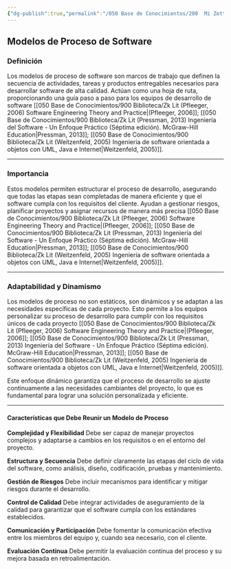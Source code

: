 ```yaml
---
{"dg-publish":true,"permalink":"/050 Base de Conocimientos/200  Mi Zettelkasten/100 Docencia/IS1/2025/Clase 04 Modelos de Proceso de Software/Zk Modelos de Proceso de Software/","tags":["digitalGarden","modeloDeProceso"]}
---
```


## Modelos de Proceso de Software

### Definición
Los modelos de proceso de software son marcos de trabajo que definen la secuencia de actividades, tareas y productos entregables necesarios para desarrollar software de alta calidad. Actúan como una hoja de ruta, proporcionando una guía paso a paso para los equipos de desarrollo de software [[050 Base de Conocimientos/900 Biblioteca/Zk Lit (Pfleeger, 2006) Software Engineering Theory and Practice\|(Pfleeger, 2006]]; [[050 Base de Conocimientos/900 Biblioteca/Zk Lit (Pressman, 2013) Ingeniería del Software - Un Enfoque Práctico (Séptima edición). McGraw-Hill Education\|Pressman, 2013]]; [[050 Base de Conocimientos/900 Biblioteca/Zk Lit (Weitzenfeld, 2005) Ingenieria de software orientada a objetos con UML, Java e Internet\|Weitzenfeld, 2005)]]. 

----
### Importancia
Estos modelos permiten estructurar el proceso de desarrollo, asegurando que todas las etapas sean completadas de manera eficiente y que el software cumpla con los requisitos del cliente. Ayudan a gestionar riesgos, planificar proyectos y asignar recursos de manera más precisa [[050 Base de Conocimientos/900 Biblioteca/Zk Lit (Pfleeger, 2006) Software Engineering Theory and Practice\|(Pfleeger, 2006]]; [[050 Base de Conocimientos/900 Biblioteca/Zk Lit (Pressman, 2013) Ingeniería del Software - Un Enfoque Práctico (Séptima edición). McGraw-Hill Education\|Pressman, 2013]]; [[050 Base de Conocimientos/900 Biblioteca/Zk Lit (Weitzenfeld, 2005) Ingenieria de software orientada a objetos con UML, Java e Internet\|Weitzenfeld, 2005)]]. 

----
### Adaptabilidad y Dinamismo
Los modelos de proceso no son estáticos, son dinámicos y se adaptan a las necesidades específicas de cada proyecto. Esto permite a los equipos personalizar su proceso de desarrollo para cumplir con los requisitos únicos de cada proyecto [[050 Base de Conocimientos/900 Biblioteca/Zk Lit (Pfleeger, 2006) Software Engineering Theory and Practice\|(Pfleeger, 2006]]; [[050 Base de Conocimientos/900 Biblioteca/Zk Lit (Pressman, 2013) Ingeniería del Software - Un Enfoque Práctico (Séptima edición). McGraw-Hill Education\|Pressman, 2013]]; [[050 Base de Conocimientos/900 Biblioteca/Zk Lit (Weitzenfeld, 2005) Ingenieria de software orientada a objetos con UML, Java e Internet\|Weitzenfeld, 2005)]]. 

Este enfoque dinámico garantiza que el proceso de desarrollo se ajuste continuamente a las necesidades cambiantes del proyecto, lo que es fundamental para lograr una solución personalizada y eficiente.

----
#### Características que Debe Reunir un Modelo de Proceso

**Complejidad y Flexibilidad**
Debe ser capaz de manejar proyectos complejos y adaptarse a cambios en los requisitos o en el entorno del proyecto.

**Estructura y Secuencia**
Debe definir claramente las etapas del ciclo de vida del software, como análisis, diseño, codificación, pruebas y mantenimiento.

**Gestión de Riesgos**
Debe incluir mecanismos para identificar y mitigar riesgos durante el desarrollo.

**Control de Calidad**
Debe integrar actividades de aseguramiento de la calidad para garantizar que el software cumpla con los estándares establecidos.

**Comunicación y Participación**
Debe fomentar la comunicación efectiva entre los miembros del equipo y, cuando sea necesario, con el cliente.

**Evaluación Continua**
Debe permitir la evaluación continua del proceso y su mejora basada en retroalimentación.